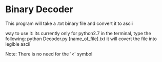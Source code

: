 # Binary Decoder
This program will take a .txt binary file and convert it to ascii

way to use it:
  its currently only for python2.7
  in the terminal, type the following: python Decoder.py [name_of_file].txt
  it will covert the file into legible ascii
  
  Note: There is no need for the '<' symbol
  
